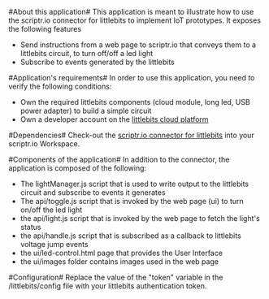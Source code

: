 #About this application#
This application is meant to illustrate how to use the scriptr.io connector for littlebits to implement IoT prototypes.
It exposes the following features
- Send instructions from a web page to scriptr.io that conveys them to a littlebits circuit, to turn off/off a led light
- Subscribe to events generated by the littlebits

#Application's requirements#
In order to use this application, you need to verify the following conditions:
- Own the required littlebits components (cloud module, long led, USB power adapter) to build a simple circuit
- Own a developer account on the [littlebits cloud platform](http://control.littlebitscloud.cc/) 

#Dependencies#
Check-out the [scriptr.io connector for littlebits](https://github.com/scriptrdotio/libraries/tree/master/scripts/littlebits) into your scriptr.io Workspace.
 
#Components of the application#
In addition to the connector, the application is composed of the following:

- The lightManager.js script that is used to write output to the littlebits circuit and subscribe to events it generates
- The api/toggle.js script that is invoked by the web page (ui) to turn on/off the led light
- the api/light.js script that is invoked by the web page to fetch the light's status
- the api/handle.js script that is subscribed as a callback to littlebits voltage jump events
- the ui/led-control.html page that provides the User Interface
- the ui/images folder contains images used in the web page

#Configuration#
Replace the value of the "token" variable in the /littlebits/config file with your littlebits authentication token. 
